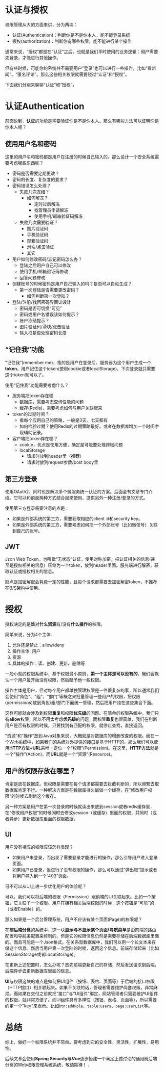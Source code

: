 # 认证与授权
权限管理从大的方面来讲，分为两块：
- 认证(Authentication)：判断你是不是你本人，能不能登录系统
- 授权(authorization)：判断你有哪些权限，能不能进行某个操作

通常来说，“授权”都是在“认证”之后。也就是我们平时使用的业务逻辑：用户需要先登录，才能进行其他操作。

但有些时候，可能你的系统并不需要用户“登录”也可以进行一些操作，比如“看新闻”、“匿名评论”。那么这些相关权限就需要绕过“认证”和“授权”。

下面我们分别来聊聊“认证”和“授权”。

# 认证Authentication
前面说到，**认证**的功能是需要验证你是不是你本人。那么有哪些方法可以证明你是你本人呢？

## 使用用户名和密码
这里的用户名和密码都是用户在注册的时候自己输入的。那么设计一个安全系统需要考虑哪些东西呢？

- 密码是否需要定期更改？
- 密码的长度、复杂度的要求？
- 密码错误怎么处理？
    - 失败几次冻结？
        - 如何解冻？
            - 定时过后解冻
            - 找管理员申请解冻
            - 使用手机/邮箱验证码解冻
    - 失败几次需要验证？
        - 图片验证码
        - 手机验证码
        - 邮箱验证码
        - 滑块/点击验证
        - 其它
- 用户如何修改密码/忘记密码怎么办？
    - 登陆之后用户自己可以修改
    - 使用手机/邮箱验证码修改
    - 回答问题修改
- 创建账号的时候密码是用户自己输入的吗？是否可以自动生成？
    - 第一次登陆是否需要更改密码？
        - 如何判断第一次登陆？
- 登陆/注册/找回密码界面UI设计
    - 密码是否可切换“可见”
    - 密码或用户名错误该如何提示？
    - 账户冻结提示？
    - 图片验证码/滑块/点击验证
    - 输入框是否处理密码长度

## “记住我”功能
“记住我”(remember me)，指的是用户在登录后，服务器为这个用户生成一个**token**，用户记住这个token(使用cookie或者localStorage)，下次登录就只需要这个token就可以了。

使用“记住我”功能需要考虑什么？

- 服务端把token存在哪
    - 数据库，需要考虑查询性能的问题
    - 缓存(Redis)，需要考虑如何与用户关联起来
- token的过期时间？
    - 看每个应用自己的策略，一般是3天、七天都有
    - 如何检验过期？使用Redis的过期策略最好。或者在数据库增加一个时间字段辅助记录。
- 客户端把token存在哪？
    - cookie，优点是使用方便，确定是可能要处理跨域问题
    - localStorage
        - 请求时放到header里（**推荐**）
        - 请求时放到request参数/post body里

## 第三方登录
使用OAuth2。同时也是解决多个微服务统一认证的方案。后面会有文章专门介绍。它可以和前面两种方式结合起来使用，提供另外一种注册/登录的方式。

使用第三方登录需要注意的点是：
- 如果是外部系统的第三方，需要获取相应的client id和security key。
- 如果是外部系统的第三方，需要考虑如何把一个外部账号（比如微信号）关联到自己的账号。

## JWT
Json Web Token。也叫做“无状态”认证。使用对称加密，把认证相关的信息(甚至是授权相关的信息）压缩为一个token，放到header里面。服务端进行解密，获取认证或授权相关的信息。

缺点是加密解密会耗费一定的性能，且每个请求都需要去加密解密token，不推荐在B/S架构中使用。

# 授权
授权决定的是**谁**对**什么资源**有/没有**什么操作**的权限。

简单来说，分为4个主体:
1. 允许还是禁止：allow/deny
2. 操作主体: 用户
3. 资源
4. 具体的操作：读、创建、更新、删除等

一般小型的权限系统中，基于权限最小原则，**第一个主体是可以没有的**，我们会默认一个用户最开始没有权限，然后赋予他一些权限。

操作主体是用户，但对每个用户都单独管理权限是一件很复杂的事，所以通常我们会使用“角色”、“组”、“部门”等概念来批量管理一些用户的权限，把权限(permissions)放到角色/组/部门下面统一管理，然后把用户挂在这些集合下面。

这样可能就会涉及到权限**重复**和权限**优先级**的问题。在简单的权限系统中，我们只有**allow**权限，所以不用太考虑**优先级**的问题。而权限**重复**也很简单，我们在判断用户是否有权限的时候，只要找到有匹配的权限，就停止查找，直接返回。

“资源”和“操作”放到Java对象来说，大概就是对数据库的增删改查的权限。而在一个Web系统中，如果我们的系统对外提供的接口是基于HTTP的，那么我们可以使用**HTTP方法+URL**来唯一定位一个“权限”(Permission)。在这里，**HTTP方法**就是一个“操作”(Action)，而**URL**就是一个“资源”(Resource)。

## 用户的权限存放在哪里？
肯定是放在数据库。但权限是需要在每个请求都需要去拦截判断的，所以频繁去取数据库肯定不行。一种解决方案是在数据库持久层做一个缓存，在“修改用户权限”的时候去刷新这个缓存。

另一种方案是用户在第一次登录的时候就读出来放到session或者redis缓存里，在“修改用户权限”的时候同时去修改session（或缓存）里面的权限，并同时（或者异步）更新数据库里面的权限数据。

## UI
用户没有相应的权限应该怎样表现？

- 如果用户未登录，而出发了需要登录才能进行的操作，那么引导用户进入登录页面。
- 如果用户已登录，但进行了没有权限的操作，那么可以通过“弹出框”提示或者将用户导入到一个“403”页面。

可不可以从UI上进一步优化用户的体验呢？

可以，我们可以将后端的权限（Permission）跟前端的UI关联起来。比如一个按钮，它关联了一个权限。用户在拥有相关后端权限的时候，这个按钮是“可见”的（或者Enable）的。

那么如果是一个后台管理系统，用户不应该有某个页面(Page)的权限呢？

在**前后端分离**的系统中，这一块**显示与不显示某个页面/导航菜单**是由前端的路由配置和导航条配置来控制的。但是它的权限信息仍然是需要存储在后端数据库里面的。而且可能是一个Json格式。在关系型数据库中，我们可以用一个长文本来存储这个信息。然后当用户第一次登陆的时候，返回这个信息。前端存储起来（比如SessionStorage或者LocalStorage)。

在更新上述配置时，怎么办呢？首先前端更新自己的存储，然后发送请求到后端，后端异步去更新数据库里面的信息。

**UI**与权限这块的难点是如何把UI组件（按钮、表格、页面等）于后端的接口权限（HTTP接口）相关联起来。如果不关联的话，管理者需要维护两套权限，非常麻烦。而如果在交付之前就把“接口”与“UI组件”绑定，网站管理者只需要维护UI组件的权限，就非常方便了。而UI组件具有多样性（按钮、表格、页面等），所以需要约定一个"key"来表示。比如`btn:addRole`、`table:users`、`page:userList`等。

# 总结
综上，做好一个权限系统并不简单。要考虑到它的安全性，灵活性，扩展性，易用性。

后续文章会使用**Spring Security**与**Vue**逐步搭建一个满足上述讨论的通用前后端分离的Web权限管理系统系统，敬请期待！
.